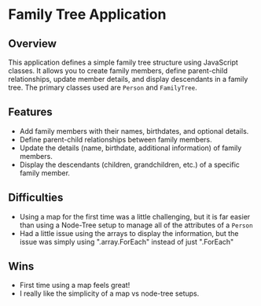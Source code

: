 # Family Tree Application

## Overview
This application defines a simple family tree structure using JavaScript classes. 
It allows you to create family members, define parent-child relationships, update member details, and display descendants in a family tree. 
The primary classes used are `Person` and `FamilyTree`.

## Features
- Add family members with their names, birthdates, and optional details.
- Define parent-child relationships between family members.
- Update the details (name, birthdate, additional information) of family members.
- Display the descendants (children, grandchildren, etc.) of a specific family member.

## Difficulties
- Using a map for the first time was a little challenging, but it is far easier than using a Node-Tree setup to manage all of the attributes of a `Person`
- Had a little issue using the arrays to display the information, but the issue was simply using ".array.ForEach" instead of just ".ForEach"

## Wins
- First time using a map feels great!
- I really like the simplicity of a map vs node-tree setups. 